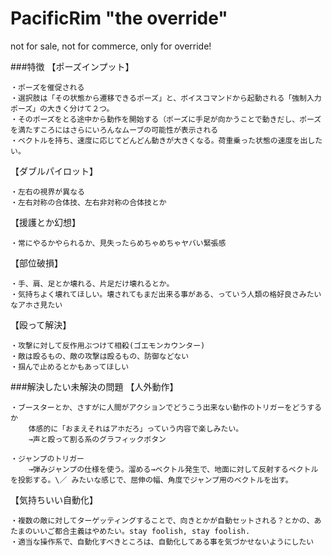 PacificRim "the override"
================

not for sale, not for commerce, only for override!



###特徴
【ポーズインプット】

	・ポーズを催促される
	・選択肢は「その状態から遷移できるポーズ」と、ボイスコマンドから起動される「強制入力ポーズ」の大きく分けて２つ。
	・そのポーズをとる途中から動作を開始する（ポーズに手足が向かうことで動きだし、ポーズを満たすころにはさらにいろんなムーブの可能性が表示される
	・ベクトルを持ち、速度に応じてどんどん動きが大きくなる。荷重乗った状態の速度を出したい。


【ダブルパイロット】

	・左右の視界が異なる
	・左右対称の合体技、左右非対称の合体技とか


【援護とか幻想】

	・常にやるかやられるか、見失ったらめちゃめちゃヤバい緊張感


【部位破損】

	・手、肩、足とか壊れる、片足だけ壊れるとか。
	・気持ちよく壊れてほしい。壊されてもまだ出来る事がある、っていう人類の格好良さみたいなアホさ見たい

【殴って解決】

	・攻撃に対して反作用ぶつけて相殺(ゴエモンカウンター)
	・敵は殴るもの、敵の攻撃は殴るもの、防御などない
	・掴んで止めるとかもあってほしい


###解決したい未解決の問題
【人外動作】

	・ブースターとか、さすがに人間がアクションでどうこう出来ない動作のトリガーをどうするか
		体感的に「おまえそれはアホだろ」っていう内容で楽しみたい。
		→声と殴って割る系のグラフィックボタン

	・ジャンプのトリガー
		→弾みジャンプの仕様を使う。溜める→ベクトル発生で、地面に対して反射するベクトルを投影する。\／ みたいな感じで、屈伸の幅、角度でジャンプ用のベクトルを出す。


【気持ちいい自動化】

	・複数の敵に対してターゲッティングすることで、向きとかが自動セットされる？とかの、あたまのいいご都合主義はやめたい。stay foolish, stay foolish.
	・適当な操作系で、自動化すべきところは、自動化してある事を気づかせないようにしたい